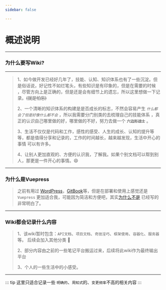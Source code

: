 ```yaml
---
sidebar: false

---
```


# 概述说明

---

### 为什么要写Wiki?

---

> 1、如今做开发已经好几年了，技能、认知、知识体系也有了一些沉淀。但是俗话说，好记性不如烂笔头，有些知识是有印象的，但是在需要的时候
> ，尽管方向上是正确的，但是还是会有细节上的遗忘，所以这里想做一下记录。~~(就是怕忘)~~ 
> 
> 2、一个清晰的知识体系的构建是是否成长的标志，不然会容易产生 *`什么都会了但是好像什么都不会`* ，所以我需要分门别类的去梳理自己的技能体系
> ，真正的认识自己哪里做的好，哪里做的不好，努力去做一个 **`六边形战士`** 。
> 
> 3、生活不仅仅是代码和工作，感性的感受、人生的成长、认知的提升等等，都是值得分享和记录的，工作的时间越长，越来越发现，生活中开心的事情
> 可以有许多。
> 
> 4、让别人更加直观的、方便的认识我，了解我。如果个别文档可以帮到别人，那更是一件开心的事情。:smile:


---

### 为什么是Vuepress

> 之前有用过 [WordPress](https://cn.wordpress.org/)，[GitBook](https://www.gitbook.com/)等，但是在部署和使用上感觉还是
> `Vuepress` 更加适合我，可能因为简洁和方便吧，其实[为什么不是](https://vuepress2.netlify.app/zh/guide/#%E4%B8%BA%E4%BB%80%E4%B9%88%E4%B8%8D%E6%98%AF)
> 已经写的非常明白了。

---

### Wiki都会记录什么内容

> 1、该wiki暂时包含：`API文档`、`项目文档`、`奇技淫巧`、`框架使用`、`容器化`、`服务器` 等。
后续会加入其他分类 :magnet:
> 
> 2、部分内容由之前的一些笔记平台搬运过来，后续将此wiki作为最终输出平台
> 
> 3、个人的一些生活中的小感受。
---

::: tip
这里只适合记录一些 `明确的`、`周知式`的、`变更频率`不高的相关内容
:::


